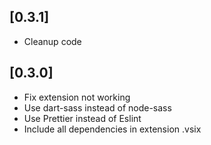 ## [0.3.1]

-   Cleanup code

## [0.3.0]

-   Fix extension not working
-   Use dart-sass instead of node-sass
-   Use Prettier instead of Eslint
-   Include all dependencies in extension .vsix
